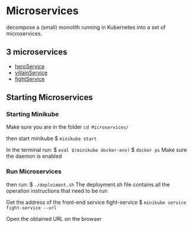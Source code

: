 # Microservices
decompose a (small) monolith running in Kubernetes into a set of microservices.

## 3 microservices
* [heroService]("https://github.com/m2gi-geyu/Microservices/tree/main/hero-service")
* [villainService]("https://github.com/m2gi-geyu/Microservices/tree/main/villain-service")
* [fightService]("https://github.com/m2gi-geyu/Microservices/tree/main/fight-service")

## Starting Microservices
### Starting Minikube 
 Make sure you are in the folder
  `cd Microservices/`
  
 then start minikube
  $ `minikube start`
  
 In the terminal run:
  $ `eval $(minikube docker-env)`
  $ `docker ps`
 Make sure the daemon is enabled
 
### Run Microservices
 then run:
  $ `./deploiment.sh`
 The deployment.sh file contains all the operation instructions that need to be run

  Get the address of the front-end service fight-service
  $ `minikube service fight-service --url`

 Open the obtained URL on the browser


